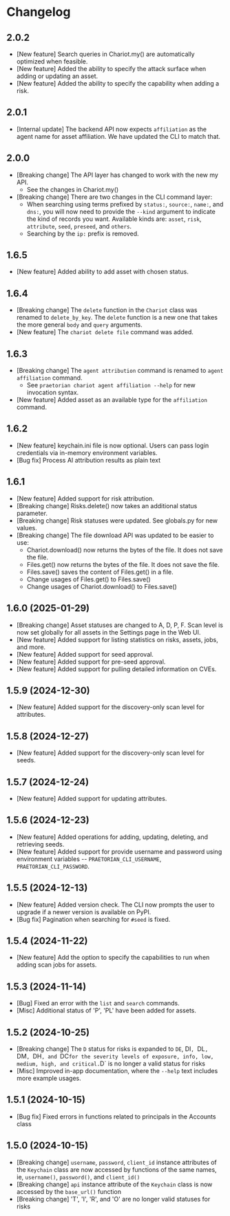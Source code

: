 # Changelog

## 2.0.2

- [New feature] Search queries in Chariot.my() are automatically optimized when feasible.
- [New feature] Added the ability to specify the attack surface when adding or updating an asset.
- [New feature] Added the ability to specify the capability when adding a risk.

## 2.0.1

- [Internal update] The backend API now expects `affiliation` as the agent name
  for asset affiliation. We have updated the CLI to match that.

## 2.0.0

- [Breaking change] The API layer has changed to work with the new my API.
  - See the changes in Chariot.my()
- [Breaking change] There are two changes in the CLI command layer:
  - When searching using terms prefixed by `status:`, `source:`, `name:`,
    and `dns:`, you will now need to provide the `--kind` argument
    to indicate the kind of records you want. Available kinds are:
    `asset`, `risk`, `attribute`, `seed`, `preseed`, and `others`.
  - Searching by the `ip:` prefix is removed.

## 1.6.5

- [New feature] Added ability to add asset with chosen status.

## 1.6.4

- [Breaking change] The `delete` function in the `Chariot` class was renamed to `delete_by_key`.
  The `delete` function is a new one that takes the more general `body` and `query` arguments.
- [New feature] The `chariot delete file` command was added.

## 1.6.3

- [Breaking change] The `agent attribution` command is renamed to `agent affiliation` command.
  - See `praetorian chariot agent affiliation --help` for new invocation syntax.
- [New feature] Added asset as an available type for the `affiliation` command.

## 1.6.2

- [New feature] keychain.ini file is now optional. Users can pass login credentials via
  in-memory environment variables.
- [Bug fix] Process AI attribution results as plain text

## 1.6.1

- [New feature] Added support for risk attribution.
- [Breaking change] Risks.delete() now takes an additional status parameter.
- [Breaking change] Risk statuses were updated. See globals.py for new values.
- [Breaking change] The file download API was updated to be easier to use:
  - Chariot.download() now returns the bytes of the file. It does not save the file.
  - Files.get() now returns the bytes of the file. It does not save the file.
  - Files.save() saves the content of Files.get() in a file.
  - Change usages of Files.get() to Files.save()
  - Change usages of Chariot.download() to Files.save()

## 1.6.0 (2025-01-29)

- [Breaking change] Asset statuses are changed to A, D, P, F. Scan level is
  now set globally for all assets in the Settings page in the Web UI.
- [New feature] Added support for listing statistics on risks, assets, jobs, and more.
- [New feature] Added support for seed approval.
- [New feature] Added support for pre-seed approval.
- [New feature] Added support for pulling detailed information on CVEs.

## 1.5.9 (2024-12-30)

- [New feature] Added support for the discovery-only scan level for attributes.

## 1.5.8 (2024-12-27)

- [New feature] Added support for the discovery-only scan level for seeds.

## 1.5.7 (2024-12-24)

- [New feature] Added support for updating attributes.

## 1.5.6 (2024-12-23)

- [New feature] Added operations for adding, updating, deleting, and retrieving seeds.
- [New feature] Added support for provide username and password using environment
  variables -- `PRAETORIAN_CLI_USERNAME`, `PRAETORIAN_CLI_PASSWORD`.

## 1.5.5 (2024-12-13)

- [New feature] Added version check. The CLI now prompts the user to upgrade if a newer
  version is available on PyPI.
- [Bug fix] Pagination when searching for `#seed` is fixed.

## 1.5.4 (2024-11-22)

- [New feature] Add the option to specify the capabilities to run when adding scan
  jobs for assets.

## 1.5.3 (2024-11-14)

- [Bug] Fixed an error with the `list` and `search` commands.
- [Misc] Additional status of 'P', 'PL' have been added for assets.

## 1.5.2 (2024-10-25)

- [Breaking change] The `D` status for risks is expanded to `DE`, DI`, `DL`, `DM`,
`DH`, and `DC`for the severity levels of exposure, info, low, medium, high, and
critical.`D` is no longer a valid status for risks
- [Misc] Improved in-app documentation, where the `--help` text includes
  more example usages.

## 1.5.1 (2024-10-15)

- [Bug fix] Fixed errors in functions related to principals in
  the Accounts class

## 1.5.0 (2024-10-15)

- [Breaking change] `username`, `password`, `client_id` instance
  attributes of the `Keychain` class are now accessed by functions
  of the same names, ie, `username()`, `password()`, and `client_id()`
- [Breaking change] `api` instance attribute of the `Keychain`
  class is now accessed by the `base_url()` function
- [Breaking change] 'T', 'I', 'R', and 'O' are no longer valid
  statuses for risks
